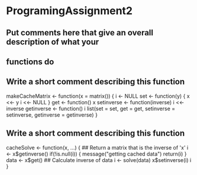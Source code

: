 # ProgramingAssignment2
## Put comments here that give an overall description of what your
## functions do

## Write a short comment describing this function

makeCacheMatrix <- function(x = matrix()) {
    i <- NULL
    set <- function(y) {
        x <<- y
        i <<- NULL
    }
    get <- function() x
    setinverse <- function(inverse) i <<- inverse
    getinverse <- function() i
    list(set = set, get = get,
         setinverse = setinverse,
         getinverse = getinverse)
}


## Write a short comment describing this function

cacheSolve <- function(x, ...) {
    ## Return a matrix that is the inverse of 'x'
    i <- x$getinverse()
    if(!is.null(i)) {
        message("getting cached data")
        return(i)
    }
    data <- x$get()
    ## Calculate inverse of data
    i <- solve(data)
    x$setinverse(i)
    i
}
